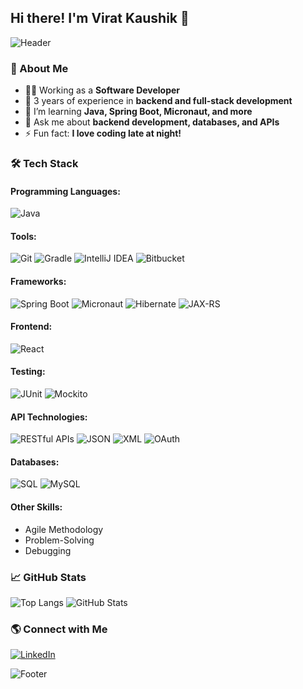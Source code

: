 ## Hi there! I'm Virat Kaushik 👋


![Header](https://capsule-render.vercel.app/api?type=waving&color=gradient&height=200&section=header&text=Welcome%20to%20My%20GitHub!&fontSize=40&fontAlignY=35)

### 🚀 About Me
- 👨‍💻 Working as a **Software Developer**
- 🔦 3 years of experience in **backend and full-stack development**
- 🌱 I’m learning **Java, Spring Boot, Micronaut, and more**
- 💬 Ask me about **backend development, databases, and APIs**
- ⚡ Fun fact: **I love coding late at night!**

### 🛠 Tech Stack
#### Programming Languages:
![Java](https://img.shields.io/badge/Java-007396?style=for-the-badge&logo=java&logoColor=white)

#### Tools:
![Git](https://img.shields.io/badge/Git-F05032?style=for-the-badge&logo=git&logoColor=white)
![Gradle](https://img.shields.io/badge/Gradle-02303A?style=for-the-badge&logo=gradle&logoColor=white)
![IntelliJ IDEA](https://img.shields.io/badge/IntelliJ_IDEA-000000?style=for-the-badge&logo=intellij-idea&logoColor=white)
![Bitbucket](https://img.shields.io/badge/Bitbucket-0052CC?style=for-the-badge&logo=bitbucket&logoColor=white)

#### Frameworks:
![Spring Boot](https://img.shields.io/badge/Spring_Boot-6DB33F?style=for-the-badge&logo=spring-boot&logoColor=white)
![Micronaut](https://img.shields.io/badge/Micronaut-009688?style=for-the-badge&logo=micronaut&logoColor=white)
![Hibernate](https://img.shields.io/badge/Hibernate-59666C?style=for-the-badge&logo=hibernate&logoColor=white)
![JAX-RS](https://img.shields.io/badge/JAX--RS-007396?style=for-the-badge&logo=java&logoColor=white)

#### Frontend:
![React](https://img.shields.io/badge/React-20232A?style=for-the-badge&logo=react&logoColor=61DAFB)

#### Testing:
![JUnit](https://img.shields.io/badge/JUnit-25A162?style=for-the-badge&logo=junit5&logoColor=white)
![Mockito](https://img.shields.io/badge/Mockito-FFCA28?style=for-the-badge&logo=mockito&logoColor=black)

#### API Technologies:
![RESTful APIs](https://img.shields.io/badge/RESTful_APIs-000000?style=for-the-badge&logo=rest&logoColor=white)
![JSON](https://img.shields.io/badge/JSON-000000?style=for-the-badge&logo=json&logoColor=white)
![XML](https://img.shields.io/badge/XML-000000?style=for-the-badge&logo=xml&logoColor=white)
![OAuth](https://img.shields.io/badge/OAuth-FFCA28?style=for-the-badge&logo=oauth&logoColor=black)

#### Databases:
![SQL](https://img.shields.io/badge/SQL-4479A1?style=for-the-badge&logo=mysql&logoColor=white)
![MySQL](https://img.shields.io/badge/MySQL-4479A1?style=for-the-badge&logo=mysql&logoColor=white)

#### Other Skills:
- Agile Methodology
- Problem-Solving
- Debugging

### 📈 GitHub Stats
![Top Langs](https://github-readme-stats.vercel.app/api/top-langs/?username=virat0138&layout=compact&theme=radical&hide_border=true)
![GitHub Stats](https://github-readme-stats.vercel.app/api?username=virat0138&show_icons=true&theme=radical&hide_border=true)

### 🌎 Connect with Me
[![LinkedIn](https://img.shields.io/badge/LinkedIn-0A66C2?style=for-the-badge&logo=linkedin&logoColor=white)](https://www.linkedin.com/in/virat-kaushik-2372591b4/)

![Footer](https://capsule-render.vercel.app/api?section=footer&type=waving&color=gradient)
